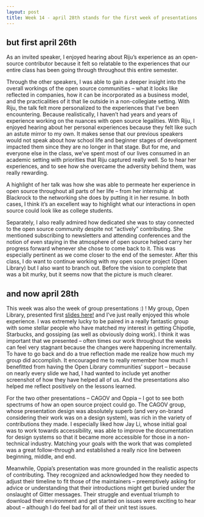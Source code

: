 ```yaml
---
layout: post
title: Week 14 - april 28th stands for the first week of presentations!
---
```


## but first april 26th

As an invited speaker, I enjoyed hearing about Riju’s experience as an open-source contributor because it felt so relatable to the experiences that our entire class has been going through throughout this entire semester.

<!--more-->

Through the other speakers, I was able to gain a deeper insight into the overall workings of the open source communities – what it looks like reflected in companies, how it can be incorporated as a business model, and the practicalities of it that lie outside in a non-collegiate setting. With Riju, the talk felt more personalized to the experiences that I’ve been encountering. Because realistically, I haven’t had years and years of experience working on the nuances with open source legalities. With Riju, I enjoyed hearing about her personal experiences because they felt like such an astute mirror to my own. It makes sense that our previous speakers would not speak about how school life and beginner stages of development impacted them since they are no longer in that stage. But for me, and everyone else in the class, we’ve spent most of our lives consumed in an academic setting with priorities that Riju captured really well. So to hear her experiences, and to see how she overcame the adversity behind them, was really rewarding.

A highlight of her talk was how she was able to permeate her experience in open source throughout all parts of her life – from her internship at Blackrock to the networking she does by putting it in her resume. In both cases, I think it’s an excellent way to highlight what our interactions in open source could look like as college students.

Separately, I also really admired how dedicated she was to stay connected to the open source community despite not “actively” contributing. She mentioned subscribing to newsletters and attending conferences and the notion of even staying in the atmosphere of open source helped carry her progress forward whenever she chose to come back to it. This was especially pertinent as we come closer to the end of the semester. After this class, I do want to continue working with my open source project (Open Library) but I also want to branch out. Before the vision to complete that was a bit murky, but it seems now that the picture is much clearer.

## and now april 28th

This week was also the week of group presentations :) ! My group, Open Library, presented first [slides here!](https://docs.google.com/document/d/1XOPfDNr9g4nLPvlYcw_8lWoql9r2eIVah9d_Z5Ekzdo/) and I’ve just really enjoyed this whole experience. I was extremely lucky to be paired in a really fantastic group with some stellar people who have matched my interest in getting Chipotle, Starbucks, and gossiping (as well as obviously doing work). I think it was important that we presented – often times our work throughout the weeks can feel very stagnant because the changes were happening incrementally. To have to go back and do a true reflection made me realize how much my group did accomplish. It encouraged me to really remember how much I benefitted from having the Open Library communities’ support – because on nearly every slide we had, I had wanted to include yet another screenshot of how they have helped all of us. And the presentations also helped me reflect positively on the lessons learned.

For the two other presentations – CAGOV and Oppia – I got to see both spectrums of how an open source project could go. The CAGOV group, whose presentation design was absolutely superb (and very on-brand considering their work was on a design system), was rich in the variety of contributions they made. I especially liked how Jay Li, whose initial goal was to work towards accessibility, was able to improve the documentation for design systems so that it became more accessible for those in a non-technical industry. Matching your goals with the work that was completed was a great follow-through and established a really nice line between beginning, middle, and end.

Meanwhile, Oppia’s presentation was more grounded in the realistic aspects of contributing. They recognized and acknowledged how they needed to adjust their timeline to fit those of the maintainers – preemptively asking for advice or understanding that their introductions might get buried under the onslaught of Gitter messages. Their struggle and eventual triumph to download their environment and get started on issues were exciting to hear about – although I do feel bad for all of their unit test issues.
